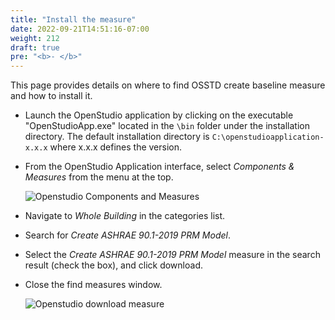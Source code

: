 ```yaml
---
title: "Install the measure"
date: 2022-09-21T14:51:16-07:00
weight: 212
draft: true
pre: "<b>- </b>"
---
```


This page provides details on where to find OSSTD create baseline measure and how to install it.

- Launch the OpenStudio application by clicking on the executable "OpenStudioApp.exe" located in the `\bin` folder under the installation directory. The default installation directory is `C:\openstudioapplication-x.x.x` where x.x.x defines the version.
- From the OpenStudio Application interface, select *_Components & Measures_* from the menu at the top.

    ![Openstudio Components and Measures](/BEM-for-PRM/get_start/os_app/images/osapp1.jpg?width=800px&align=left&classes=border)

- Navigate to *_Whole Building_* in the categories list.
- Search for *_Create ASHRAE 90.1-2019 PRM Model_*.
- Select the *_Create ASHRAE 90.1-2019 PRM Model_* measure in the search result (check the box), and click download.
- Close the find measures window.

    ![Openstudio download measure](/BEM-for-PRM/get_start/os_app/images/osapp2.jpg?width=800px&align=left&classes=border)

